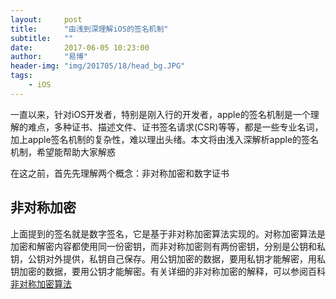 ```yaml
---
layout:     post
title:      "由浅到深理解iOS的签名机制"
subtitle:   ""
date:       2017-06-05 10:23:00
author:     "易博"
header-img: "img/201705/18/head_bg.JPG"
tags:
    - iOS
---
```


一直以来，针对iOS开发者，特别是刚入行的开发者，apple的签名机制是一个理解的难点，多种证书、描述文件、证书签名请求(CSR)等等，都是一些专业名词，加上apple签名机制的复杂性，难以理出头绪。本文将由浅入深解析apple的签名机制，希望能帮助大家解惑

在这之前，首先先理解两个概念：非对称加密和数字证书

非对称加密
--------

上面提到的签名就是数字签名，它是基于非对称加密算法实现的。对称加密算法是加密和解密内容都使用同一份密钥，而非对称加密则有两份密钥，分别是公钥和私钥，公钥对外提供，私钥自己保存。用公钥加密的数据，要用私钥才能解密，用私钥加密的数据，要用公钥才能解密。有关详细的非对称加密的解释，可以参阅百科[非对称加密算法](http://baike.baidu.com/link?url=WBJ7fFUpICd_QMGvgN5vRHgKqIdV-Qo06PNNjSRzBs83j87HrqBQocYO2FXFqAeD3RnpvxvbVeGtwv5JFt17aP2Cs5wwsNY8_Q62vocCFWTVn-ftsi2TI_W_1bjm-kqWiMttVFNC-NUUcO-JTq8Zz4uTvuE02m1UG4EK_5mpQH3)
